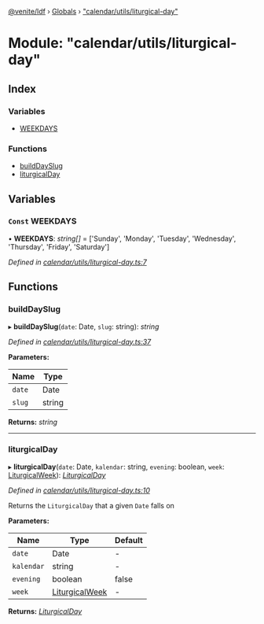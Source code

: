 [@venite/ldf](../README.md) › [Globals](../globals.md) › ["calendar/utils/liturgical-day"](_calendar_utils_liturgical_day_.md)

# Module: "calendar/utils/liturgical-day"

## Index

### Variables

* [WEEKDAYS](_calendar_utils_liturgical_day_.md#const-weekdays)

### Functions

* [buildDaySlug](_calendar_utils_liturgical_day_.md#builddayslug)
* [liturgicalDay](_calendar_utils_liturgical_day_.md#liturgicalday)

## Variables

### `Const` WEEKDAYS

• **WEEKDAYS**: *string[]* = ['Sunday', 'Monday', 'Tuesday', 'Wednesday', 'Thursday', 'Friday', 'Saturday']

*Defined in [calendar/utils/liturgical-day.ts:7](https://github.com/gbj/venite/blob/e28179e4/ldf/src/calendar/utils/liturgical-day.ts#L7)*

## Functions

###  buildDaySlug

▸ **buildDaySlug**(`date`: Date, `slug`: string): *string*

*Defined in [calendar/utils/liturgical-day.ts:37](https://github.com/gbj/venite/blob/e28179e4/ldf/src/calendar/utils/liturgical-day.ts#L37)*

**Parameters:**

Name | Type |
------ | ------ |
`date` | Date |
`slug` | string |

**Returns:** *string*

___

###  liturgicalDay

▸ **liturgicalDay**(`date`: Date, `kalendar`: string, `evening`: boolean, `week`: [LiturgicalWeek](../classes/_calendar_liturgical_week_.liturgicalweek.md)): *[LiturgicalDay](../classes/_calendar_liturgical_day_.liturgicalday.md)*

*Defined in [calendar/utils/liturgical-day.ts:10](https://github.com/gbj/venite/blob/e28179e4/ldf/src/calendar/utils/liturgical-day.ts#L10)*

Returns the `LiturgicalDay` that a given `Date` falls on

**Parameters:**

Name | Type | Default |
------ | ------ | ------ |
`date` | Date | - |
`kalendar` | string | - |
`evening` | boolean | false |
`week` | [LiturgicalWeek](../classes/_calendar_liturgical_week_.liturgicalweek.md) | - |

**Returns:** *[LiturgicalDay](../classes/_calendar_liturgical_day_.liturgicalday.md)*
